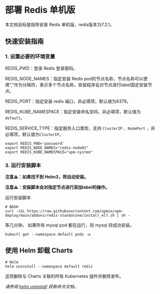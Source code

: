 # 部署 Redis 单机版

本文档目标是指导安装 Redis 单机版，redis版本为7.2.1。

## 快速安装指南

### 1. 设置必要的环境变量

REDIS_PWD：登录 Redis 登录密码。

REDIS_NODE_NAMES：指定安装 Redis pod的节点名称，节点名称可以使用","作为分隔符，表示多个节点名称，安装程序会对节点进行label固定安装节点。

REDIS_PORT：指定安装 redis 端口，非必填项，默认值为6379。

REDIS_KUBE_NAMESPACE：指定安装命名空间，非必填项，默认值为`default`。

REDIS_SERVICE_TYPE：指定服务入口类型，支持 `ClusterIP` 、`NodePort` ，非必填项，默认值为`ClusterIP`。

```console
export REDIS_PWD='password'
export REDIS_NODE_NAMES="redis-node01"
export REDIS_KUBE_NAMESPACE="upm-system"
```

### 3. 运行安装脚本

**注意⚠️：如果找不到 Helm3，将自动安装。**

**注意⚠️：安装脚本会对指定节点进行添加label的操作。**

运行安装脚本
```console
# BASH
curl -sSL https://raw.githubusercontent.com/upmio/upm-deploy/main/addons/redis-standalone/install_el7.sh | sh -
```

等几分钟。 如果所有 mysql pod 都在运行，则 mysql 将成功安装。

```console
kubectl get --namespace default pods -w
```

## 使用 Helm 卸载 Charts

```console
# Helm
helm uninstall --namespace default redis
```

这将删除与 Charts 关联的所有 Kubernetes 组件并删除发布。

_请参阅 [helm uninstall](https://helm.sh/docs/helm/helm_uninstall/) 获取命令文档。_

